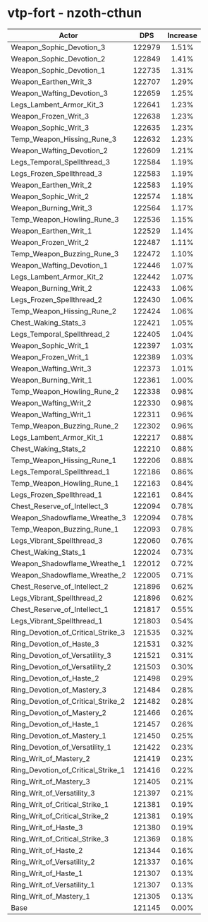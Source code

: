 # vtp-fort - nzoth-cthun
| Actor | DPS | Increase |
|---|:---:|:---:|
|Weapon_Sophic_Devotion_3|122979|1.51%|
|Weapon_Sophic_Devotion_2|122849|1.41%|
|Weapon_Sophic_Devotion_1|122735|1.31%|
|Weapon_Earthen_Writ_3|122707|1.29%|
|Weapon_Wafting_Devotion_3|122659|1.25%|
|Legs_Lambent_Armor_Kit_3|122641|1.23%|
|Weapon_Frozen_Writ_3|122638|1.23%|
|Weapon_Sophic_Writ_3|122635|1.23%|
|Temp_Weapon_Hissing_Rune_3|122632|1.23%|
|Weapon_Wafting_Devotion_2|122609|1.21%|
|Legs_Temporal_Spellthread_3|122584|1.19%|
|Legs_Frozen_Spellthread_3|122583|1.19%|
|Weapon_Earthen_Writ_2|122583|1.19%|
|Weapon_Sophic_Writ_2|122574|1.18%|
|Weapon_Burning_Writ_3|122564|1.17%|
|Temp_Weapon_Howling_Rune_3|122536|1.15%|
|Weapon_Earthen_Writ_1|122529|1.14%|
|Weapon_Frozen_Writ_2|122487|1.11%|
|Temp_Weapon_Buzzing_Rune_3|122472|1.10%|
|Weapon_Wafting_Devotion_1|122446|1.07%|
|Legs_Lambent_Armor_Kit_2|122442|1.07%|
|Weapon_Burning_Writ_2|122433|1.06%|
|Legs_Frozen_Spellthread_2|122430|1.06%|
|Temp_Weapon_Hissing_Rune_2|122424|1.06%|
|Chest_Waking_Stats_3|122421|1.05%|
|Legs_Temporal_Spellthread_2|122405|1.04%|
|Weapon_Sophic_Writ_1|122397|1.03%|
|Weapon_Frozen_Writ_1|122389|1.03%|
|Weapon_Wafting_Writ_3|122373|1.01%|
|Weapon_Burning_Writ_1|122361|1.00%|
|Temp_Weapon_Howling_Rune_2|122338|0.98%|
|Weapon_Wafting_Writ_2|122330|0.98%|
|Weapon_Wafting_Writ_1|122311|0.96%|
|Temp_Weapon_Buzzing_Rune_2|122302|0.96%|
|Legs_Lambent_Armor_Kit_1|122217|0.88%|
|Chest_Waking_Stats_2|122210|0.88%|
|Temp_Weapon_Hissing_Rune_1|122206|0.88%|
|Legs_Temporal_Spellthread_1|122186|0.86%|
|Temp_Weapon_Howling_Rune_1|122163|0.84%|
|Legs_Frozen_Spellthread_1|122161|0.84%|
|Chest_Reserve_of_Intellect_3|122094|0.78%|
|Weapon_Shadowflame_Wreathe_3|122094|0.78%|
|Temp_Weapon_Buzzing_Rune_1|122093|0.78%|
|Legs_Vibrant_Spellthread_3|122060|0.76%|
|Chest_Waking_Stats_1|122024|0.73%|
|Weapon_Shadowflame_Wreathe_1|122012|0.72%|
|Weapon_Shadowflame_Wreathe_2|122005|0.71%|
|Chest_Reserve_of_Intellect_2|121896|0.62%|
|Legs_Vibrant_Spellthread_2|121896|0.62%|
|Chest_Reserve_of_Intellect_1|121817|0.55%|
|Legs_Vibrant_Spellthread_1|121803|0.54%|
|Ring_Devotion_of_Critical_Strike_3|121535|0.32%|
|Ring_Devotion_of_Haste_3|121531|0.32%|
|Ring_Devotion_of_Versatility_3|121521|0.31%|
|Ring_Devotion_of_Versatility_2|121503|0.30%|
|Ring_Devotion_of_Haste_2|121498|0.29%|
|Ring_Devotion_of_Mastery_3|121484|0.28%|
|Ring_Devotion_of_Critical_Strike_2|121482|0.28%|
|Ring_Devotion_of_Mastery_2|121466|0.26%|
|Ring_Devotion_of_Haste_1|121457|0.26%|
|Ring_Devotion_of_Mastery_1|121450|0.25%|
|Ring_Devotion_of_Versatility_1|121422|0.23%|
|Ring_Writ_of_Mastery_2|121419|0.23%|
|Ring_Devotion_of_Critical_Strike_1|121416|0.22%|
|Ring_Writ_of_Mastery_3|121405|0.21%|
|Ring_Writ_of_Versatility_3|121397|0.21%|
|Ring_Writ_of_Critical_Strike_1|121381|0.19%|
|Ring_Writ_of_Critical_Strike_2|121381|0.19%|
|Ring_Writ_of_Haste_3|121380|0.19%|
|Ring_Writ_of_Critical_Strike_3|121369|0.18%|
|Ring_Writ_of_Haste_2|121344|0.16%|
|Ring_Writ_of_Versatility_2|121337|0.16%|
|Ring_Writ_of_Haste_1|121307|0.13%|
|Ring_Writ_of_Versatility_1|121307|0.13%|
|Ring_Writ_of_Mastery_1|121305|0.13%|
|Base|121145|0.00%|
